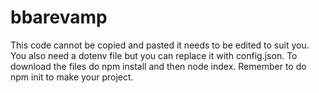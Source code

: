 # bbarevamp
This code cannot be copied and pasted it needs to be edited to suit you. You also need a dotenv file but you can replace it with config.json. To download the files do npm install and then node index. Remember to do npm init to make your project.

